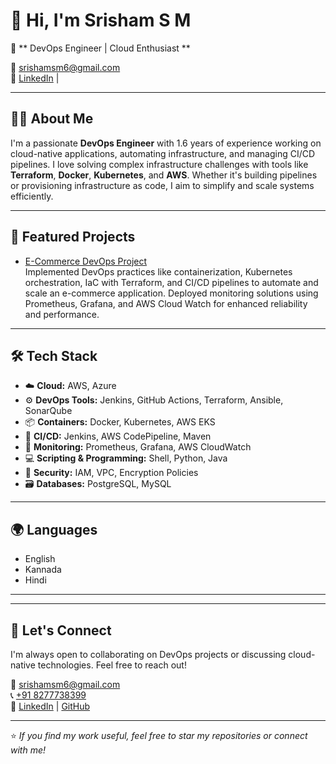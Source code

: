 # 👋 Hi, I'm Srisham S M

🚀 ** DevOps Engineer | Cloud Enthusiast **  
  
📧 [srishamsm6@gmail.com](mailto:srishamsm6@gmail.com)  
🔗 [LinkedIn](https://www.linkedin.com/in/srisham-s-m) |

---

## 🧑‍💻 About Me

I'm a passionate **DevOps Engineer** with 1.6 years of experience working on cloud-native applications, automating infrastructure, and managing CI/CD pipelines. I love solving complex infrastructure challenges with tools like **Terraform**, **Docker**, **Kubernetes**, and **AWS**. Whether it's building pipelines or provisioning infrastructure as code, I aim to simplify and scale systems efficiently.

---

## 🔧 Featured Projects

- [E-Commerce DevOps Project](https://github.com/DevopsShami/e-commerce-demo)  
  Implemented DevOps practices like containerization, Kubernetes orchestration, IaC with Terraform, and CI/CD 
  pipelines to automate and scale an e-commerce application. Deployed monitoring solutions using Prometheus, 
  Grafana, and AWS Cloud Watch for enhanced reliability and performance.
---

## 🛠️ Tech Stack

- ☁️ **Cloud:** AWS, Azure  
- ⚙️ **DevOps Tools:** Jenkins, GitHub Actions, Terraform, Ansible, SonarQube  
- 📦 **Containers:** Docker, Kubernetes, AWS EKS  
- 🔄 **CI/CD:** Jenkins, AWS CodePipeline, Maven  
- 🧠 **Monitoring:** Prometheus, Grafana, AWS CloudWatch  
- 💻 **Scripting & Programming:** Shell, Python, Java  
- 🔐 **Security:** IAM, VPC, Encryption Policies  
- 🗃️ **Databases:** PostgreSQL, MySQL  

---


## 🌍 Languages

- English  
- Kannada  
- Hindi  

---


---

## 🤝 Let's Connect

I'm always open to collaborating on DevOps projects or discussing cloud-native technologies. Feel free to reach out!

📧 [srishamsm6@gmail.com](mailto:srishamsm6@gmail.com)  
📞 [+91 8277738399](tel:+918277738399)  
🔗 [LinkedIn](https://www.linkedin.com/in/srisham-s-m) | [GitHub](https://github.com/DevopsShami)

---

⭐️ *If you find my work useful, feel free to star my repositories or connect with me!*
